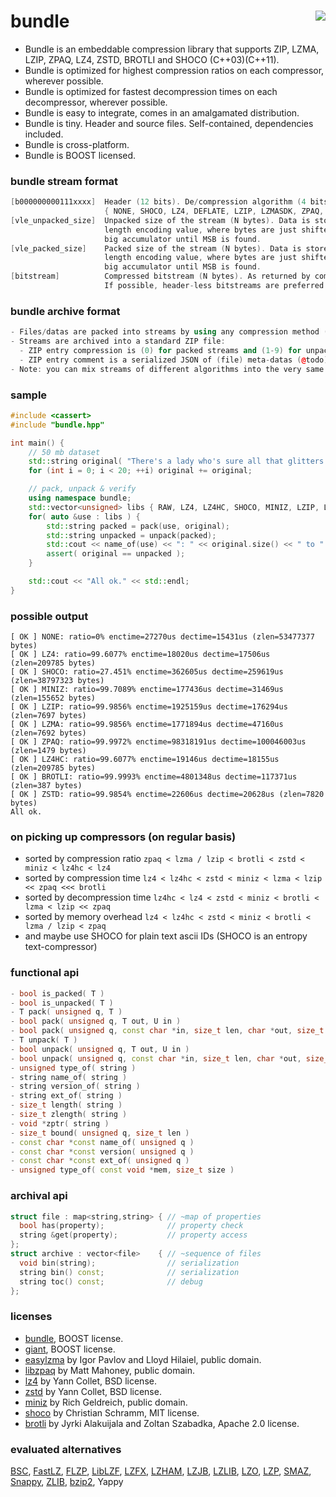 bundle <img src="https://api.travis-ci.org/r-lyeh/bundle.svg?branch=master" align="right" />
======

- Bundle is an embeddable compression library that supports ZIP, LZMA, LZIP, ZPAQ, LZ4, ZSTD, BROTLI and SHOCO (C++03)(C++11).
- Bundle is optimized for highest compression ratios on each compressor, wherever possible.
- Bundle is optimized for fastest decompression times on each decompressor, wherever possible.
- Bundle is easy to integrate, comes in an amalgamated distribution.
- Bundle is tiny. Header and source files. Self-contained, dependencies included. 
- Bundle is cross-platform.
- Bundle is BOOST licensed.

### bundle stream format
```c++
[b000000000111xxxx]  Header (12 bits). De/compression algorithm (4 bits)
                     { NONE, SHOCO, LZ4, DEFLATE, LZIP, LZMASDK, ZPAQ, LZ4HC, BROTLI, ZSTD }.
[vle_unpacked_size]  Unpacked size of the stream (N bytes). Data is stored in a variable
                     length encoding value, where bytes are just shifted and added into a
                     big accumulator until MSB is found.
[vle_packed_size]    Packed size of the stream (N bytes). Data is stored in a variable
                     length encoding value, where bytes are just shifted and added into a
                     big accumulator until MSB is found.
[bitstream]          Compressed bitstream (N bytes). As returned by compressor.
                     If possible, header-less bitstreams are preferred.
```

### bundle archive format
```c++
- Files/datas are packed into streams by using any compression method (see above)
- Streams are archived into a standard ZIP file:
  - ZIP entry compression is (0) for packed streams and (1-9) for unpacked streams.
  - ZIP entry comment is a serialized JSON of (file) meta-datas (@todo).
- Note: you can mix streams of different algorithms into the very same ZIP archive.
```

### sample 
```c++
#include <cassert>
#include "bundle.hpp"

int main() {
    // 50 mb dataset
    std::string original( "There's a lady who's sure all that glitters is gold" );
    for (int i = 0; i < 20; ++i) original += original;

    // pack, unpack & verify
    using namespace bundle;
    std::vector<unsigned> libs { RAW, LZ4, LZ4HC, SHOCO, MINIZ, LZIP, LZMA, ZPAQ, BROTLI, ZSTD };
    for( auto &use : libs ) {
        std::string packed = pack(use, original);
        std::string unpacked = unpack(packed);
        std::cout << name_of(use) << ": " << original.size() << " to " << packed.size() << " bytes" << std::endl;
        assert( original == unpacked );
    }

    std::cout << "All ok." << std::endl;
}
```

### possible output
```
[ OK ] NONE: ratio=0% enctime=27270us dectime=15431us (zlen=53477377 bytes)
[ OK ] LZ4: ratio=99.6077% enctime=18020us dectime=17506us (zlen=209785 bytes)
[ OK ] SHOCO: ratio=27.451% enctime=362605us dectime=259619us (zlen=38797323 bytes)
[ OK ] MINIZ: ratio=99.7089% enctime=177436us dectime=31469us (zlen=155652 bytes)
[ OK ] LZIP: ratio=99.9856% enctime=1925159us dectime=176294us (zlen=7697 bytes)
[ OK ] LZMA: ratio=99.9856% enctime=1771894us dectime=47160us (zlen=7692 bytes)
[ OK ] ZPAQ: ratio=99.9972% enctime=98318191us dectime=100046003us (zlen=1479 bytes)
[ OK ] LZ4HC: ratio=99.6077% enctime=19146us dectime=18155us (zlen=209785 bytes)
[ OK ] BROTLI: ratio=99.9993% enctime=4801348us dectime=117371us (zlen=387 bytes)
[ OK ] ZSTD: ratio=99.9854% enctime=22606us dectime=20628us (zlen=7820 bytes)
All ok.
```

### on picking up compressors (on regular basis)
- sorted by compression ratio `zpaq < lzma / lzip < brotli < zstd < miniz < lz4hc < lz4`
- sorted by compression time `lz4 < lz4hc < zstd < miniz < lzma < lzip << zpaq <<< brotli`
- sorted by decompression time `lz4hc < lz4 < zstd < miniz < brotli < lzma < lzip << zpaq`
- sorted by memory overhead `lz4 < lz4hc < zstd < miniz < brotli < lzma / lzip < zpaq`
- and maybe use SHOCO for plain text ascii IDs (SHOCO is an entropy text-compressor)

### functional api
```c++
- bool is_packed( T )
- bool is_unpacked( T )
- T pack( unsigned q, T )
- bool pack( unsigned q, T out, U in )
- bool pack( unsigned q, const char *in, size_t len, char *out, size_t &zlen )
- T unpack( T )
- bool unpack( unsigned q, T out, U in )
- bool unpack( unsigned q, const char *in, size_t len, char *out, size_t &zlen )
- unsigned type_of( string )
- string name_of( string )
- string version_of( string )
- string ext_of( string )
- size_t length( string )
- size_t zlength( string )
- void *zptr( string )
- size_t bound( unsigned q, size_t len )
- const char *const name_of( unsigned q )
- const char *const version( unsigned q )
- const char *const ext_of( unsigned q )
- unsigned type_of( const void *mem, size_t size )
```

### archival api
```c++
struct file : map<string,string> { // ~map of properties
  bool has(property);              // property check
  string &get(property);           // property access
};
struct archive : vector<file>    { // ~sequence of files
  void bin(string);                // serialization
  string bin() const;              // serialization
  string toc() const;              // debug
};
```

### licenses
- [bundle](https://github.com/r-lyeh/bundle), BOOST license.
- [giant](https://githhub.com/r-lyeh/giant), BOOST license.
- [easylzma](https://github.com/lloyd/easylzma) by Igor Pavlov and Lloyd Hilaiel, public domain.
- [libzpaq](https://github.com/zpaq/zpaq) by Matt Mahoney, public domain.
- [lz4](https://github.com/Cyan4973/lz4) by Yann Collet, BSD license.
- [zstd](https://github.com/Cyan4973/zstd) by Yann Collet, BSD license.
- [miniz](https://code.google.com/p/miniz/) by Rich Geldreich, public domain.
- [shoco](https://github.com/Ed-von-Schleck/shoco) by Christian Schramm, MIT license.
- [brotli](https://github.com/google/brotli) by Jyrki Alakuijala and Zoltan Szabadka, Apache 2.0 license.

### evaluated alternatives
[BSC](https://github.com/IlyaGrebnov/libbsc), [FastLZ](http://fastlz.org/), [FLZP](http://cs.fit.edu/~mmahoney/compression/#flzp), [LibLZF](http://freshmeat.net/projects/liblzf), [LZFX](https://code.google.com/p/lzfx/), [LZHAM](https://code.google.com/p/lzham/), [LZJB](http://en.wikipedia.org/wiki/LZJB), [LZLIB](http://www.nongnu.org/lzip/lzlib.html), [LZO](http://www.oberhumer.com/opensource/lzo/), [LZP](http://www.cbloom.com/src/index_lz.html), [SMAZ](https://github.com/antirez/smaz), [Snappy](https://code.google.com/p/snappy/), [ZLIB](http://www.zlib.net/), [bzip2](http://www.bzip2.org/), Yappy
